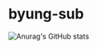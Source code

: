 # byung-sub
![Anurag's GitHub stats](https://github-readme-stats.vercel.app/api?username=songbyungsub&show_icons=true&theme=merko)

